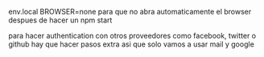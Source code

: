 env.local
BROWSER=none
para que no abra automaticamente el browser despues de hacer un npm start

para hacer authentication con otros proveedores como facebook, twitter o github hay que hacer pasos extra
asi que solo vamos a usar mail y google

